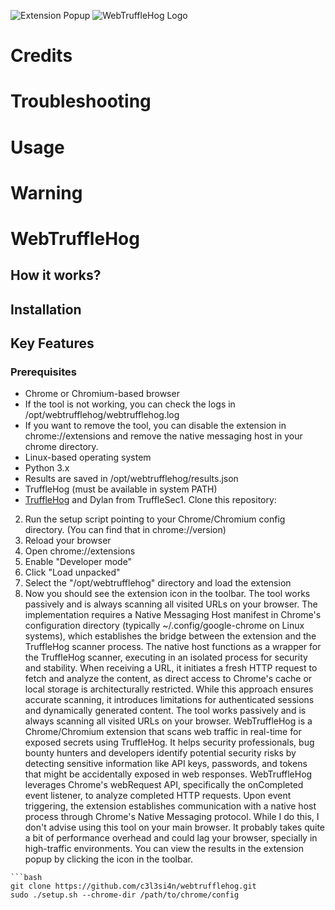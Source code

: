
![Extension Popup](popup.png)
![WebTruffleHog Logo](icons/icon128.png)
# Credits
# Troubleshooting
# Usage
# Warning
# WebTruffleHog
## How it works?
## Installation
## Key Features
### Prerequisites
- Chrome or Chromium-based browser
- If the tool is not working, you can check the logs in /opt/webtrufflehog/webtrufflehog.log
- If you want to remove the tool, you can disable the extension in chrome://extensions and remove the native messaging host in your chrome directory.
- Linux-based operating system
- Python 3.x
- Results are saved in /opt/webtrufflehog/results.json
- TruffleHog (must be available in system PATH)
- [TruffleHog](https://github.com/trufflesecurity/trufflehog) and Dylan from TruffleSec1. Clone this repository: 
2. Run the setup script pointing to your Chrome/Chromium config directory. (You can find that in chrome://version)
3. Reload your browser
4. Open chrome://extensions
5. Enable "Developer mode"
6. Click "Load unpacked"
7. Select the "/opt/webtrufflehog" directory and load the extension
8. Now you should see the extension icon in the toolbar. The tool works passively and is always scanning all visited URLs on your browser. 
The implementation requires a Native Messaging Host manifest in Chrome's configuration directory (typically ~/.config/google-chrome on Linux systems), which establishes the bridge between the extension and the TruffleHog scanner process. 
The native host functions as a wrapper for the TruffleHog scanner, executing in an isolated process for security and stability. When receiving a URL, it initiates a fresh HTTP request to fetch and analyze the content, as direct access to Chrome's cache or local storage is architecturally restricted. While this approach ensures accurate scanning, it introduces limitations for authenticated sessions and dynamically generated content.
The tool works passively and is always scanning all visited URLs on your browser. 
WebTruffleHog is a Chrome/Chromium extension that scans web traffic in real-time for exposed secrets using TruffleHog. It helps security professionals, bug bounty hunters and developers identify potential security risks by detecting sensitive information like API keys, passwords, and tokens that might be accidentally exposed in web responses.
WebTruffleHog leverages Chrome's webRequest API, specifically the onCompleted event listener, to analyze completed HTTP requests. Upon event triggering, the extension establishes communication with a native host process through Chrome's Native Messaging protocol.
While I do this, I don't advise using this tool on your main browser. It probably takes quite a bit of performance overhead and could lag your browser, specially in high-traffic environments.
You can view the results in the extension popup by clicking the icon in the toolbar.
```
```bash
git clone https://github.com/c3l3si4n/webtrufflehog.git
sudo ./setup.sh --chrome-dir /path/to/chrome/config
